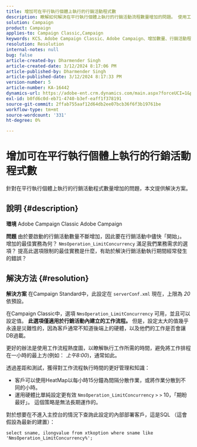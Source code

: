 ```yaml
---
title: 增加可在平行執行個體上執行的行銷活動程式數
description: 瞭解如何解決在平行執行個體上執行的行銷活動流程數量增加的問題。 使用工作流程熱度圖。
solution: Campaign
product: Campaign
applies-to: Campaign Classic,Campaign
keywords: KCS、Adobe Campaign Classic、Adobe Campaign、增加數量、行銷活動程式、例項、平行、最佳實務
resolution: Resolution
internal-notes: null
bug: false
article-created-by: Dharmender Singh
article-created-date: 3/12/2024 8:17:06 PM
article-published-by: Dharmender Singh
article-published-date: 3/12/2024 8:17:33 PM
version-number: 5
article-number: KA-16442
dynamics-url: https://adobe-ent.crm.dynamics.com/main.aspx?forceUCI=1&pagetype=entityrecord&etn=knowledgearticle&id=56b42c7b-ade0-ee11-904c-6045bd045872
exl-id: b0fd6c0d-eb71-4740-b3ef-eaff1f378191
source-git-commit: 2ffab755aaf12d64db2ee07bcb36f6f3b19761be
workflow-type: tm+mt
source-wordcount: '331'
ht-degree: 0%

---
```


# 增加可在平行執行個體上執行的行銷活動程式數


針對在平行執行個體上執行的行銷活動程式數量增加的問題，本文提供解決方案。

## 說明 {#description}


<b>環境</b>
Adobe Campaign Classic Adobe Campaign

<b>問題</b>
由於要啟動的行銷活動數量不斷增加，因此要在行銷活動中儘快「開始」。
增加的最佳實務為何？ `NmsOperation_LimitConcurrency` 滿足我們業務需求的選項？
提高此選項限制的最佳實務是什麼，有助於解決行銷活動執行期間經常發生的錯誤？


## 解決方法 {#resolution}


<b>解決方案</b>
在Campaign Standard中，此設定在 `serverConf.xml` 現在，上限為 *20* 依預設。  

在Campaign Classic中，選項 `NmsOperation_LimitConcurrency` 可用，並且可以設定值。
<b>此選項僅適用於行銷活動內建立的工作流程。</b>
但是，設定太大的值幾乎永遠是災難性的，因為客戶通常不知道後端上的硬體，以及他們的工作是否會讓DB過載。

更好的辦法是使用工作流程熱度圖，以瞭解執行工作所需的時間，避免將工作排程在一小時的最上方(例如： *上午8:00*)，通常如此。

透過差距和測試，獲得對工作流程執行時間的更好管理和知識：

- 客戶可以使用HeatMap以每小時15分鐘為間隔分散作業，或將作業分散到不同的小時。
- 運用硬體比單純設定更有效 `NmsOperation_LimitConcurrency` `>` `>`  10，「期盼最好」。 這個策略是無法長期運作的。


對於想要在不進入主控台的情況下查詢此設定的內部部署客戶，這是SQL （這會假設為最新的建置）：


```
select sname, ilongvalue from xtkoption where sname like 'NmsOperation_LimitConcurrency%';
```
